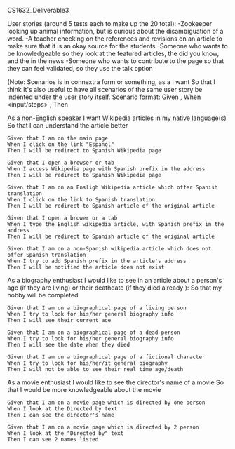CS1632_Deliverable3


User stories (around 5 tests each to make up the 20 total):
-Zookeeper looking up animal information, but is curious about the disambiguation of a word.
-A teacher checking on the references and revisions on an article to make sure that it is an okay source for the students
-Someone who wants to be knowledgeable so they look at the featured articles, the did you know, and the in the news
-Someone who wants to contribute to the page so that they can feel validated, so they use the talk option

(Note: Scenarios is in connextra form or something, as a <role> I want <feature> So that <benefit>
I think It's also useful to have all scenarios of the same user story be indented under the user story itself.
Scenario format: Given <precondition>, When <input/steps> , Then <expected behavior>


As a non-English speaker
I want Wikipedia articles in my native language(s)
So that I can understand the article better

	Given that I am on the main page
	When I click on the link "Espanol"
	Then I will be redirect to Spanish Wikipedia page
	
	Given that I open a browser or tab
	When I access Wikipedia page with Spanish prefix in the address
	Then I will be redirect to Spanish Wikipedia page
	
	Given that I am on an Ensligh Wikipedia article which offer Spanish translation
	When I click on the link to Spanish translation
	Then I will be redirect to Spanish article of the original article
	
	Given that I open a brower or a tab
	When I type the English wikipedia article, with Spanish prefix in the address
	Then I will be redirect to Spanish article of the original article
	
	Given that I am on a non-Spanish wikipedia article which does not offer Spanish translation
	When I try to add Spanish prefix in the article's address
	Then I will be notified the article does not exist



As a biography enthusiast
I would like to see in an article about a person's age (if they are living) or their deathdate (if they died already ):
So that my hobby will be completed

	Given that I am on a biographical page of a living person
	When I try to look for his/her general biography info
	Then I will see their current age

	Given that I am on a biographical page of a dead person
	When I try to look for his/her general biography info
	Then I will see the date when they died
	
	Given that I am on a biographical page of a fictional character
	When I try to look for his/her/it general biography
	Then I will not be able to see their real time age/death

As a movie enthusiast
I would like to see the director's name of a movie
So that I would be more knowledgeable about the movie

	Given that I am on a movie page which is directed by one person
	When I look at the Directed by text
	Then I can see the director's name
	
	Given that I am on a movie page which is directed by 2 person
	When I look at the "Directed by" text
	Then I can see 2 names listed
